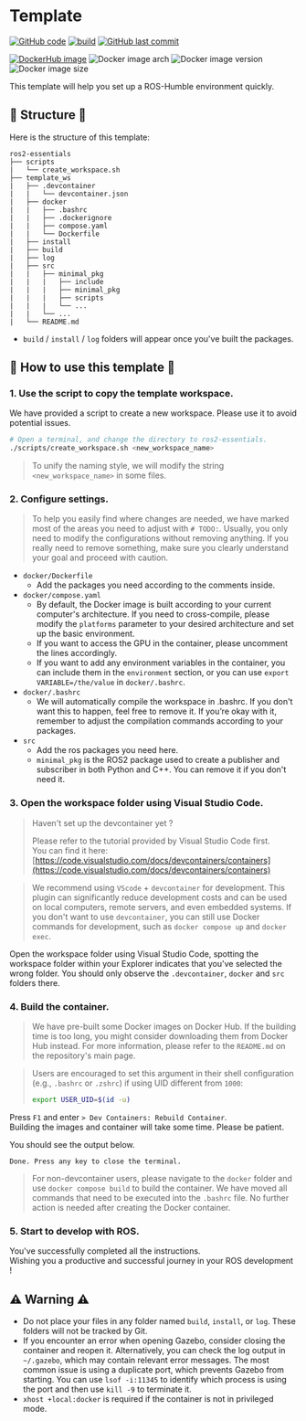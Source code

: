 # Template

[![GitHub code](https://img.shields.io/badge/code-blue?logo=github&label=github)](https://github.com/j3soon/ros2-essentials/tree/main/template_ws)
[![build](https://img.shields.io/github/actions/workflow/status/j3soon/ros2-essentials/build-template-ws.yaml?label=build)](https://github.com/j3soon/ros2-essentials/actions/workflows/build-template-ws.yaml)
[![GitHub last commit](https://img.shields.io/github/last-commit/j3soon/ros2-essentials?path=template_ws)](https://github.com/j3soon/ros2-essentials/commits/main/template_ws)

[![DockerHub image](https://img.shields.io/badge/dockerhub-j3soon/ros2--template--ws-important.svg?logo=docker)](https://hub.docker.com/r/j3soon/ros2-template-ws/tags)
![Docker image arch](https://img.shields.io/badge/arch-amd64_|_arm64-blueviolet)
![Docker image version](https://img.shields.io/docker/v/j3soon/ros2-template-ws)
![Docker image size](https://img.shields.io/docker/image-size/j3soon/ros2-template-ws)

This template will help you set up a ROS-Humble environment quickly.

## 🌱 Structure 🌱

Here is the structure of this template:

```
ros2-essentials
├── scripts
|   └── create_workspace.sh
├── template_ws
|   ├── .devcontainer
|   |   └── devcontainer.json
|   ├── docker
|   |   ├── .bashrc
|   |   ├── .dockerignore
|   |   ├── compose.yaml
|   |   └── Dockerfile
|   ├── install
|   ├── build
|   ├── log
|   ├── src
|   |   ├── minimal_pkg
|   |   |   ├── include
|   |   |   ├── minimal_pkg
|   |   |   ├── scripts
|   |   |   └── ...
|   |   └── ...
|   └── README.md
```

- `build` / `install` / `log` folders will appear once you've built the packages.

## 🚩 How to use this template 🚩

### 1. Use the script to copy the template workspace.

We have provided a script to create a new workspace. Please use it to avoid potential issues.  

```bash
# Open a terminal, and change the directory to ros2-essentials.
./scripts/create_workspace.sh <new_workspace_name>
```

> To unify the naming style, we will modify the string `<new_workspace_name>` in some files.

### 2. Configure settings.

> To help you easily find where changes are needed, we have marked most of the areas you need to adjust with `# TODO:`. Usually, you only need to modify the configurations without removing anything. If you really need to remove something, make sure you clearly understand your goal and proceed with caution.

- `docker/Dockerfile`
    - Add the packages you need according to the comments inside.
- `docker/compose.yaml`
    - By default, the Docker image is built according to your current computer's architecture. If you need to cross-compile, please modify the `platforms` parameter to your desired architecture and set up the basic environment.
    - If you want to access the GPU in the container, please uncomment the lines accordingly.
    - If you want to add any environment variables in the container, you can include them in the `environment` section, or you can use `export VARIABLE=/the/value` in `docker/.bashrc`.
- `docker/.bashrc`
    - We will automatically compile the workspace in .bashrc. If you don't want this to happen, feel free to remove it. If you’re okay with it, remember to adjust the compilation commands according to your packages.
- `src`
    - Add the ros packages you need here.
    - `minimal_pkg` is the ROS2 package used to create a publisher and subscriber in both Python and C++. You can remove it if you don't need it.

### 3. Open the workspace folder using Visual Studio Code.

> Haven't set up the devcontainer yet ?
> 
> Please refer to the tutorial provided by Visual Studio Code first.  
> You can find it here:  [https://code.visualstudio.com/docs/devcontainers/containers](https://code.visualstudio.com/docs/devcontainers/containers)

> We recommend using `VScode` + `devcontainer` for development. This plugin can significantly reduce development costs and can be used on local computers, remote servers, and even embedded systems. If you don't want to use `devcontainer`, you can still use Docker commands for development, such as `docker compose up` and `docker exec`.

Open the workspace folder using Visual Studio Code, spotting the workspace folder within your Explorer indicates that you've selected the wrong folder. You should only observe the `.devcontainer`, `docker` and `src` folders there.

### 4. Build the container.

> We have pre-built some Docker images on Docker Hub. If the building time is too long, you might consider downloading them from Docker Hub instead. For more information, please refer to the `README.md` on the repository's main page.

> Users are encouraged to set this argument in their shell configuration (e.g., `.bashrc` or `.zshrc`) if using UID different from `1000`:
>
> ```bash
> export USER_UID=$(id -u)
> ```

Press `F1` and enter `> Dev Containers: Rebuild Container`.  
Building the images and container will take some time. Please be patient.

You should see the output below.

```
Done. Press any key to close the terminal.
```

> For non-devcontainer users, please navigate to the `docker` folder and use `docker compose build` to build the container. We have moved all commands that need to be executed into the `.bashrc` file. No further action is needed after creating the Docker container.

### 5. Start to develop with ROS.

You've successfully completed all the instructions.  
Wishing you a productive and successful journey in your ROS development !

## ⚠️ Warning ⚠️

- Do not place your files in any folder named `build`, `install`, or `log`. These folders will not be tracked by Git.
- If you encounter an error when opening Gazebo, consider closing the container and reopen it. Alternatively, you can check the log output in `~/.gazebo`, which may contain relevant error messages. The most common issue is using a duplicate port, which prevents Gazebo from starting. You can use `lsof -i:11345` to identify which process is using the port and then use `kill -9` to terminate it.
- `xhost +local:docker` is required if the container is not in privileged mode.
